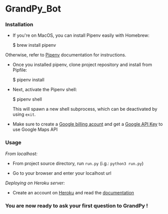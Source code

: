 # GrandPy_Bot

### Installation 

* If you're on MacOS, you can install Pipenv easily with Homebrew:

    $ brew install pipenv

Otherwise, refer to [Pipenv](https://pipenv.pypa.io/en/latest/install/#installing-pipenv) documentation for instructions.

* Once you installed pipenv, clone project repository and install from Pipfile:

    $ pipenv install  

* Next, activate the Pipenv shell:

    $ pipenv shell
    
    This will spawn a new shell subprocess, which can be deactivated by using `exit`.

* Make sure to create a [Google billing acount](https://cloud.google.com/) and get a [Google API Key](https://developers.google.com/maps/documentation/javascript/get-api-key) to use Google Maps API

### Usage

_From localhost:_
* From project source directory, run `run.py` (i.g.: `python3 run.py`)

* Go to your browser and enter your localhost url

_Deploying on Heroku server:_

* Create an account on [Heroku](https://id.heroku.com/login) and read the [documentation](https://devcenter.heroku.com/articles/getting-started-with-python)

### **You are now ready to ask your first question to GrandPy !**